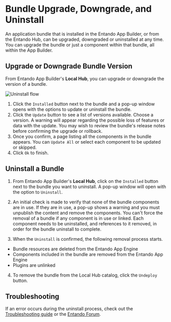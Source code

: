 # Bundle Upgrade, Downgrade, and Uninstall
An application bundle that is installed in the Entando App Builder, or from the Entando Hub, can be upgraded, downgraded or uninstalled at any time. You can upgrade the bundle or just a component within that bundle, all within the App Builder. 

## Upgrade or Downgrade Bundle Version
From Entando App Builder's **Local Hub**, you can upgrade or downgrade the version of a bundle. 

![Uninstall flow](./img/uninstall-bundle.png)

1. Click the `Installed` button next to the bundle and a pop-up window opens with the options to update or uninstall the bundle. 
2. Click the `Update` button to see a list of versions available. Choose a version. A warning will appear regarding the possible loss of features or data with the update. You may wish to review the bundle's release notes before confirming the upgrade or rollback. 
3. Once you confirm, a page listing all the components in the bundle appears. You can `Update All` or select each component to be updated or skipped. 
4. Click `Ok` to finish. 

## Uninstall a Bundle
1. From Entando App Builder's **Local Hub**, click on the `Installed` button next to the bundle you want to uninstall. A pop-up window will open with the option to `Uninstall`.

2. An initial check is made to verify that none of the bundle components are in use. 
If they are in use, a pop-up shows a warning and you must unpublish the content and remove the components. You can't force the removal of a bundle if any component is in use or linked. Each component needs to be uninstalled, and references to it removed, in order for the bundle uninstall to complete.

3. When the `Uninstall` is confirmed, the following removal process starts.

- Bundle resources are deleted from the Entando App Engine
- Components included in the bundle are removed from the Entando App Engine
- Plugins are unlinked
4. To remove the bundle from the Local Hub catalog, click the `Undeploy` button.


## Troubleshooting
If an error occurs during the uninstall process, 
check out the [Troubleshooting guide](./local-hub-troubleshooting-guide.md) or the [Entando Forum](https://forum.entando.org).




